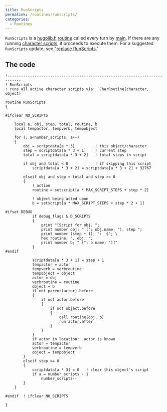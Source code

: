 ```yaml
---
title: RunScripts
permalink: /routines/runscripts/
categories: 
  - Routines
---
```


`RunScripts` is a [hugolib.h](hugolib.h)
[routine](routine) called every turn by
[main](main). If there are any running [character
scripts](character_scripts), it proceeds to execute them. For
a suggested `RunScripts` update, see "[replace RunScripts](replace_RunScripts)."

## The code

    !----------------------------------------------------------------------------
    ! RunScripts
    ! runs all active character scripts via:  CharRoutine(character, object)

    routine RunScripts
    {

    #ifclear NO_SCRIPTS

        local a, obj, step, total, routine, b
        local tempactor, tempverb, tempobject

        for (; a<number_scripts; a++)
        {
            obj = scriptdata[a * 3]         ! this object/character
            step = scriptdata[a * 3 + 1]    ! current step
            total = scriptdata[a * 3 + 2]   ! total steps in script

            if obj and total < 0            ! if skipping this script
                scriptdata[a * 3 + 2] = scriptdata[a * 3 + 2] + 32767

            elseif obj and step < total and step >= 0
            {
                ! action
                routine = setscript[a * MAX_SCRIPT_STEPS + step * 2]

                ! object being acted upon
                b = setscript[a * MAX_SCRIPT_STEPS + step * 2 + 1]

    #ifset DEBUG
                if debug_flags & D_SCRIPTS
                {
                    print "[Script for obj. ";
                    print number obj; " ("; obj.name; "), step ";
                    print number (step + 1); ":  $"; \
                    hex routine; ", obj. ";
                    print number b; " ("; b.name; ")]"
                }
    #endif

                scriptdata[a * 3 + 1] = step + 1
                tempactor = actor
                tempverb = verbroutine
                tempobject = object
                actor = obj
                verbroutine = routine
                object = b
                if not parent(actor).before
                {
                    if not actor.before
                    {
                        if not object.before
                        {
                            call routine(obj, b)
                            run actor.after
                        }
                    }
                }
                if actor in location:  actor is known
                actor = tempactor
                verbroutine = tempverb
                object = tempobject
            }
            elseif step >= 0
            {
                scriptdata[a * 3] = 0   ! clear this object's script
                if a = number_scripts - 1
                    number_scripts--
            }
        }

    #endif  ! ifclear NO_SCRIPTS

    }

